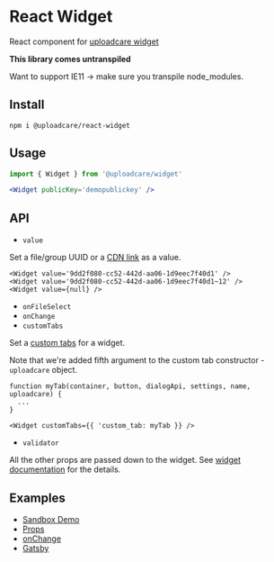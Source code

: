 # React Widget

React component for [uploadcare widget](https://uploadcare.com/docs/file_uploads/widget/)

**This library comes untranspiled**

Want to support IE11 → make sure you transpile node_modules.

## Install

```
npm i @uploadcare/react-widget
```

## Usage

```jsx
import { Widget } from '@uploadcare/widget'

<Widget publicKey='demopublickey' />
```

## API

* `value`

Set a file/group UUID or a [CDN link](https://uploadcare.com/docs/delivery/) as a value.

```
<Widget value='9dd2f080-cc52-442d-aa06-1d9eec7f40d1' />
<Widget value='9dd2f080-cc52-442d-aa06-1d9eec7f40d1~12' />
<Widget value={null} />
```

* `onFileSelect`
* `onChange`
* `customTabs`

Set a [custom tabs](https://uploadcare.com/docs/api_reference/javascript/custom_tabs/) for a widget.

Note that we're added fifth argument to the custom tab constructor - `uploadcare` object. 

```
function myTab(container, button, dialogApi, settings, name, uploadcare) {
  ...
}

<Widget customTabs={{ 'custom_tab: myTab }} />
```

* `validator`

All the other props are passed down to the widget. See [widget documentation](https://uploadcare.com/docs/file_uploads/widget/options/#options) for the details.

## Examples

- [Sandbox Demo](https://codesandbox.io/s/uploadcarereact-widget-7xpqp)
- [Props](https://codesandbox.io/s/uploadcarereact-widget-props-example-oqk0v)
- [onChange](https://codesandbox.io/s/uploadcarereact-widget-onchange-example-o376j)
- [Gatsby](https://codesandbox.io/s/gatsby-starter-default-jr6nq)
